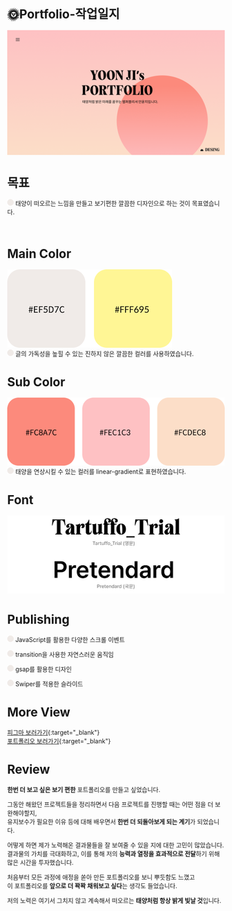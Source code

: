 ## <h1>🌞Portfolio-작업일지</h1>

![포폴메인이미지](assets/images/open.png)

# 목표
![원](assets/images/circle.png)
태양이 떠오르는 느낌을 만들고 보기편한 깔끔한 디자인으로 하는 것이 목표였습니다.

<br>

# Main Color
![메인컬러](assets/images/main-color.png)  
![원](assets/images/circle.png)
글의 가독성을 높힐 수 있는 진하지 않은 깔끔한 컬러를 사용하였습니다.

# Sub Color
![서브컬러](assets/images/sub-color.png)  
![원](assets/images/circle.png)
태양을 연상시킬 수 있는 컬러를 linear-gradient로 표현하였습니다.

# Font
![폰트](assets/images/font.png)  

# Publishing
![원](assets/images/circle.png)
JavaScript를 활용한 다양한 스크롤 이벤트  

![원](assets/images/circle.png)
transition을 사용한 자연스러운 움직임  

![원](assets/images/circle.png)
gsap를 활용한 디자인  

![원](assets/images/circle.png)
Swiper를 적용한 슬라이드  


# More View
[피그마 보러가기](https://www.figma.com/design/dtyYX2ugryTjAuVXJyUE3I/%ED%8F%AC%ED%8A%B8%ED%8F%B4%EB%A6%AC%EC%98%A4-%EB%94%94%EC%9E%90%EC%9D%B8-%EC%9E%91%EC%97%85?node-id=0-1&t=9bxz1i4abkhRfQYE-0){:target="_blank"}  
[포트폴리오 보러가기](https://ayjvv.github.io/Portforlio/index.html){:target="_blank"}


# Review
<strong>한번 더 보고 싶은 보기 편한</strong> 포트폴리오를 만들고 싶었습니다.  

그동안 해왔던 프로젝트들을 정리하면서 다음 프로젝트를 진행할 때는 어떤 점을 더 보완해야할지,  
유지보수가 필요한 이유 등에 대해 배우면서 <strong>한번 더 되돌아보게 되는 계기</strong>가 되었습니다.

어떻게 하면 제가 노력해온 결과물들을 잘 보여줄 수 있을 지에 대한 고민이 많았습니다.  
결과물의 가치를 극대화하고, 이를 통해 저의 <strong>능력과 열정을 효과적으로 전달</strong>하기 위해 많은 시간을 투자했습니다.

처음부터 모든 과정에 애정을 쏟아 만든 포트폴리오를 보니 뿌듯함도 느꼈고  
이 포트폴리오를 <strong>앞으로 더 꽉꽉 채워보고 싶다</strong>는 생각도 들었습니다.  

저의 노력은 여기서 그치지 않고 계속해서 떠오르는 <strong>태양처럼 항상 밝게 빛날 것</strong>입니다.


